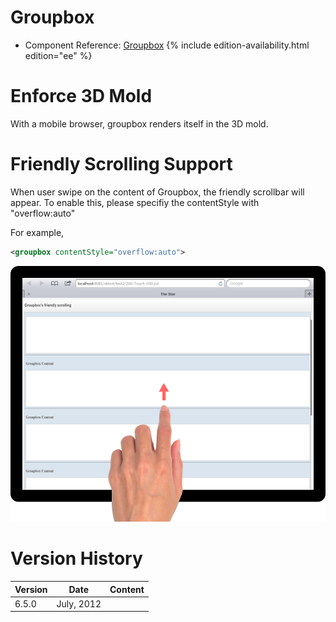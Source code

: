 # Groupbox

- Component Reference:
  [Groupbox]({{site.baseurl}}/zk_component_ref/groupbox)
{% include edition-availability.html edition="ee" %}

# Enforce 3D Mold

With a mobile browser, groupbox renders itself in the 3D mold.

# Friendly Scrolling Support

When user swipe on the content of Groupbox, the friendly scrollbar will
appear. To enable this, please specifiy the contentStyle with
"overflow:auto"

For example,

```xml
<groupbox contentStyle="overflow:auto">
```

![](/zk_component_ref/images/Groupbox_Tablet_Scrolling_Example.png)

# Version History

| Version | Date       | Content |
|---------|------------|---------|
| 6.5.0   | July, 2012 |         |
